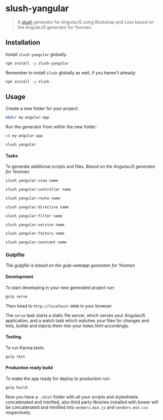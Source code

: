 slush-yangular
==============

> A [slush](http://slushjs.github.io) generator for AngularJS using Bootstrap and Less based on the AngularJS generator for Yeoman.

## Installation

Install `slush-yangular` globally:

```bash
npm install -g slush-yangular
```

Remember to install `slush` globally as well, if you haven't already:

```bash
npm install -g slush
```

## Usage

Create a new folder for your project:

```bash
mkdir my-angular-app
```

Run the generator from within the new folder:

```bash
cd my-angular-app

slush yangular
```

#### Tasks

To generate additional scripts and files. *Based on the AngularJS generator for Yeoman*:

```bash
slush yangular:view name
```

```bash
slush yangular:controller name
```

```bash
slush yangular:route name
```

```bash
slush yangular:directive name
```

```bash
slush yangular:filter name
```

```bash
slush yangular:service name
```

```bash
slush yangular:factory name
```

```bash
slush yangular:constant name
```

### Gulpfile

*The gulpfile is based on the gulp-webapp generator for Yeoman*

#### Development

To start developing in your new generated project run:

```bash
gulp serve
```

Then head to `http://localhost:9000` in your browser.

The `serve` task starts a static file server, which serves your AngularJS application, and a watch task which watches your files for changes and lints, builds and injects them into your index.html accordingly.


#### Testing

To run Karma tests:

```bash
gulp test
```

#### Production ready build

To make the app ready for deploy to production run:

```bash
gulp build
```

Now you have a `./dist` folder with all your scripts and stylesheets concatenated and minified, also third party libraries installed with bower will be concatenated and minified into `vendors.min.js` and `vendors.min.css` respectively.
